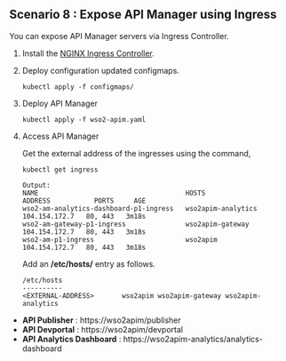## Scenario 8 : Expose API Manager using Ingress

You can expose API Manager servers via Ingress Controller. 

1. Install the [NGINX Ingress Controller](https://kubernetes.github.io/ingress-nginx/deploy/).

2. Deploy configuration updated configmaps.

    ```
    kubectl apply -f configmaps/
    ```

3. Deploy API Manager

    ```
    kubectl apply -f wso2-apim.yaml
    ```

4. Access API Manager

    Get the external address of the ingresses using the command,
    ```
    kubectl get ingress
    
    Output:
    NAME                                     HOSTS                ADDRESS           PORTS     AGE
    wso2-am-analytics-dashboard-p1-ingress   wso2apim-analytics   104.154.172.7   80, 443   3m18s
    wso2-am-gateway-p1-ingress               wso2apim-gateway     104.154.172.7   80, 443   3m18s
    wso2-am-p1-ingress                       wso2apim             104.154.172.7   80, 443   3m18s
    ```
        
    Add an **/etc/hosts/** entry as follows.
        
    ```
    /etc/hosts
    ----------
    <EXTERNAL-ADDRESS>       wso2apim wso2apim-gateway wso2apim-analytics              
    ```
        

- **API Publisher** : https://wso2apim/publisher 
- **API Devportal** : https://wso2apim/devportal 
- **API Analytics Dashboard**   : https://wso2apim-analytics/analytics-dashboard 
